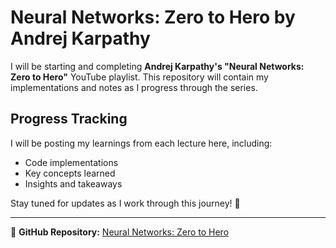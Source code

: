 # Neural Networks: Zero to Hero by Andrej Karpathy

I will be starting and completing **Andrej Karpathy's "Neural Networks: Zero to Hero"** YouTube playlist. This repository will contain my implementations and notes as I progress through the series.

## Progress Tracking
I will be posting my learnings from each lecture here, including:
- Code implementations
- Key concepts learned
- Insights and takeaways

Stay tuned for updates as I work through this journey! 🚀

---

🔗 **GitHub Repository:** [Neural Networks: Zero to Hero](https://github.com/smebad/Neural-Networks---Zero-to-Hero-by-Andrej-Karpathy)
